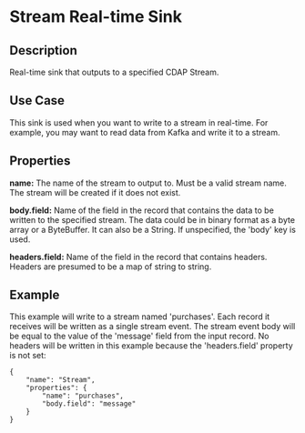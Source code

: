 # Stream Real-time Sink


Description
-----------
Real-time sink that outputs to a specified CDAP Stream.


Use Case
--------
This sink is used when you want to write to a stream in real-time. For example, you
may want to read data from Kafka and write it to a stream.


Properties
----------
**name:** The name of the stream to output to. Must be a valid stream name. The stream
will be created if it does not exist.

**body.field:** Name of the field in the record that contains the data to be written to
the specified stream. The data could be in binary format as a byte array or a ByteBuffer.
It can also be a String. If unspecified, the 'body' key is used.

**headers.field:** Name of the field in the record that contains headers. Headers are
presumed to be a map of string to string.


Example
-------
This example will write to a stream named 'purchases'. Each record it receives will be written
as a single stream event. The stream event body will be equal to the value of the 'message' field
from the input record. No headers will be written in this example because the 'headers.field'
property is not set:

    {
        "name": "Stream",
        "properties": {
            "name": "purchases",
            "body.field": "message"
        }
    }
